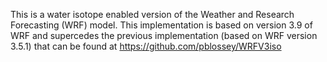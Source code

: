 This is a water isotope enabled version of the Weather and Research Forecasting (WRF) model.  This implementation is based on version 3.9 of WRF and supercedes the previous implementation (based on WRF version 3.5.1) that can be found at https://github.com/pblossey/WRFV3iso
